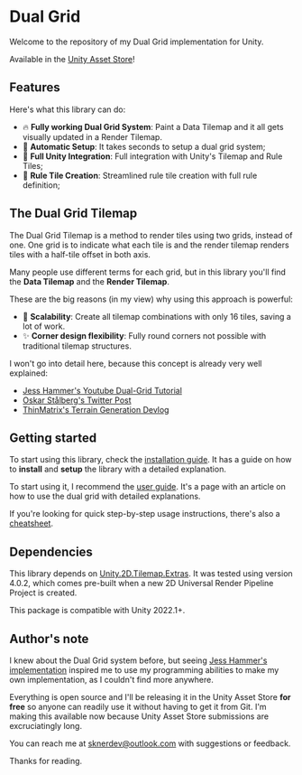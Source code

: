 # Dual Grid

Welcome to the repository of my Dual Grid implementation for Unity.

Available in the [Unity Asset Store](https://assetstore.unity.com/preview/301999/1000221)!

## Features

Here's what this library can do:

- 🔥 __Fully working Dual Grid System__: Paint a Data Tilemap and it all gets visually updated in a Render Tilemap.
- 🔄 __Automatic Setup__: It takes seconds to setup a dual grid system;
- 🤝 __Full Unity Integration__: Full integration with Unity's Tilemap and Rule Tiles;
- 🧩 __Rule Tile Creation__: Streamlined rule tile creation with full rule definition;

## The Dual Grid Tilemap

The Dual Grid Tilemap is a method to render tiles using two grids, instead of one. One grid is to indicate what each tile is and the render tilemap renders tiles with a half-tile offset in both axis. 

Many people use different terms for each grid, but in this library you'll find the __Data Tilemap__ and the __Render Tilemap__.

These are the big reasons (in my view) why using this approach is powerful:

- 🚀 __Scalability__: Create all tilemap combinations with only 16 tiles, saving a lot of work.
- ✨ __Corner design flexibility__: Fully round corners not possible with traditional tilemap structures.

I won't go into detail here, because this concept is already very well explained:

- [Jess Hammer's Youtube Dual-Grid Tutorial](https://youtu.be/jEWFSv3ivTg)
- [Oskar Stålberg's Twitter Post](https://x.com/OskSta/status/1448248658865049605)
- [ThinMatrix's Terrain Generation Devlog](https://youtu.be/buKQjkad2I0?t=233)

## Getting started

To start using this library, check the [installation guide](Documentation~/installation-guide.md). It has a guide on how to __install__ and __setup__ the library with a detailed explanation.

To start using it, I recommend the [user guide](Documentation~/user-guide.md). It's a page with an article on how to use the dual grid with detailed explanations.

If you're looking for quick step-by-step usage instructions, there's also a [cheatsheet](Documentation~/cheatsheet.md).

## Dependencies

This library depends on [Unity.2D.Tilemap.Extras](https://docs.unity3d.com/Packages/com.unity.2d.tilemap.extras@4.1/manual/index.html). It was tested using version 4.0.2, which comes pre-built when a new 2D Universal Render Pipeline Project is created.

This package is compatible with Unity 2022.1+.

## Author's note

I knew about the Dual Grid system before, but seeing [Jess Hammer's implementation](https://github.com/jess-hammer/dual-grid-tilemap-system-unity) inspired me to use my programming abilities to make my own implementation, as I couldn't find more anywhere. 

Everything is open source and I'll be releasing it in the Unity Asset Store __for free__ so anyone can readily use it without having to get it from Git. I'm making this available now because Unity Asset Store submissions are excruciatingly long.

You can reach me at sknerdev@outlook.com with suggestions or feedback. 

Thanks for reading.
